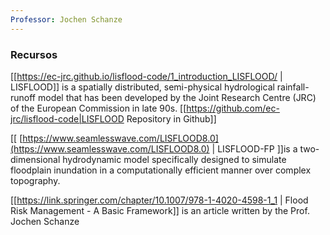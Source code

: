 ```yaml
---
Professor: Jochen Schanze
---
```


### Recursos

[[https://ec-jrc.github.io/lisflood-code/1_introduction_LISFLOOD/ | LISFLOOD]] is a spatially distributed, semi-physical hydrological rainfall-runoff model that has been developed by the Joint Research Centre (JRC) of the European Commission in late 90s.
[[https://github.com/ec-jrc/lisflood-code|LISFLOOD Repository in Github]] 

[[ [https://www.seamlesswave.com/LISFLOOD8.0](https://www.seamlesswave.com/LISFLOOD8.0) | LISFLOOD-FP ]]is a two-dimensional hydrodynamic model specifically designed to simulate floodplain inundation in a computationally efficient manner over complex topography.

[[https://link.springer.com/chapter/10.1007/978-1-4020-4598-1_1 | Flood Risk Management - A Basic Framework]] is an article written by the Prof. Jochen Schanze
 